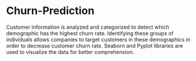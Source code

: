 # Churn-Prediction


Customer information is analyzed and categorized to detect which demographic has the highest churn rate. Identifying these groups of individuals allows companies to target customers in these demographics in order to decrease customer churn rate. Seaborn and Pyplot libraries are used to visualize the data for better comprehension.
